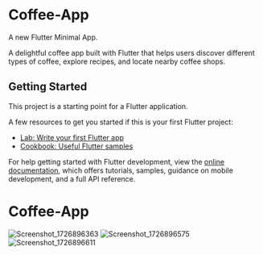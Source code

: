 # Coffee-App

A new Flutter Minimal App.

A delightful coffee app built with Flutter that helps users discover different types of coffee, explore recipes, and locate nearby coffee shops.

## Getting Started

This project is a starting point for a Flutter application.

A few resources to get you started if this is your first Flutter project:

- [Lab: Write your first Flutter app](https://docs.flutter.dev/get-started/codelab)
- [Cookbook: Useful Flutter samples](https://docs.flutter.dev/cookbook)

For help getting started with Flutter development, view the
[online documentation](https://docs.flutter.dev/), which offers tutorials,
samples, guidance on mobile development, and a full API reference.
# Coffee-App


![Screenshot_1726896363](https://github.com/user-attachments/assets/e98bacb0-8104-45e4-a5d0-2cbf20e169e2)
![Screenshot_1726896575](https://github.com/user-attachments/assets/0e8b3ec7-e6e8-4eac-a83d-6fdc91ffc847)
![Screenshot_1726896611](https://github.com/user-attachments/assets/5629a7cc-58a8-4aa7-93e8-ffd16b1fd3bd)

